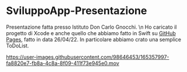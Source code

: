 # SviluppoApp-Presentazione
Presentazione fatta presso Istituto Don Carlo Gnocchi. \n
Ho caricato il progetto di Xcode e anche quello che abbiamo fatto in Swift su [GitHub Pages](https://replit.com/~), fatto in data 26/04/22. In particolare abbiamo crato una semplice ToDoList.

https://user-images.githubusercontent.com/98646453/165357997-fa8820e7-fb8a-4c8a-8f09-411f73e945e0.mov


